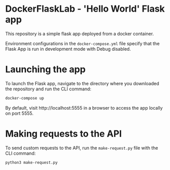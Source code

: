 # DockerFlaskLab - 'Hello World' Flask app

This repository is a simple flask app deployed from a docker container.

Environment configurations in the `docker-compose.yml` file specify that the Flask App is run in development
mode with Debug disabled.

# Launching the app

To launch the Flask app, navigate to the directory where you downloaded the repository and run the CLI command:

```bash
docker-compose up
```

By default, visit http://localhost:5555 in a browser to access the app locally on port 5555.

# Making requests to the API

To send custom requests to the API, run the `make-request.py` file with the CLI command:

```bash
python3 make-request.py
```
